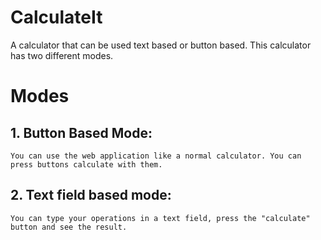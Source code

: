 # CalculateIt
 A calculator that can be used text based or button based.
This calculator has two different modes.
# Modes
## 1. Button Based Mode:
    You can use the web application like a normal calculator. You can press buttons calculate with them.
## 2. Text field based mode:
    You can type your operations in a text field, press the "calculate" button and see the result.